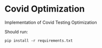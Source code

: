 # Covid Optimization

Implementation of Covid Testing Optimization

Should run:
```
pip install -r requirements.txt
```
